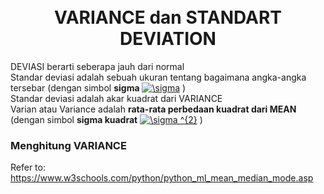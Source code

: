 <h1 align="center">
	<br>
	VARIANCE dan STANDART DEVIATION
	<br>
</h1>
   
  
DEVIASI berarti seberapa jauh dari normal  
Standar deviasi adalah sebuah ukuran tentang bagaimana angka-angka tersebar (dengan simbol **sigma** <a href="https://www.codecogs.com/eqnedit.php?latex=\sigma" target="_blank"><img src="https://latex.codecogs.com/gif.latex?\sigma" title="\sigma" /></a> )  
Standar deviasi adalah akar kuadrat dari VARIANCE  
Varian atau Variance adalah **rata-rata perbedaan kuadrat dari MEAN** (dengan simbol **sigma kuadrat** <a href="https://www.codecogs.com/eqnedit.php?latex=\sigma&space;^{2}" target="_blank"><img src="https://latex.codecogs.com/gif.latex?\sigma&space;^{2}" title="\sigma ^{2}" /></a> )  


### Menghitung VARIANCE  


  

    
  

Refer to:  
https://www.w3schools.com/python/python_ml_mean_median_mode.asp
